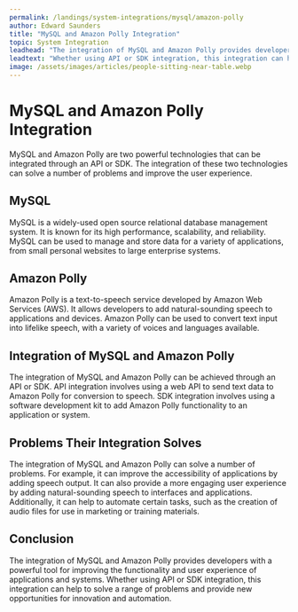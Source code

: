 ```yaml
---
permalink: /landings/system-integrations/mysql/amazon-polly
author: Edward Saunders
title: "MySQL and Amazon Polly Integration"
topic: System Integration
leadhead: "The integration of MySQL and Amazon Polly provides developers with a powerful tool for improving the functionality and user experience of applications and systems"
leadtext: "Whether using API or SDK integration, this integration can help to solve a range of problems and provide new opportunities for innovation and automation."
image: /assets/images/articles/people-sitting-near-table.webp
---
```

<div class="arttext">    <h1>MySQL and Amazon Polly Integration</h1>
    <p>MySQL and Amazon Polly are two powerful technologies that can be integrated through an API or SDK. The integration of these two technologies can solve a number of problems and improve the user experience.</p>
    <h2>MySQL</h2>
    <p>MySQL is a widely-used open source relational database management system. It is known for its high performance, scalability, and reliability. MySQL can be used to manage and store data for a variety of applications, from small personal websites to large enterprise systems.</p>
    <h2>Amazon Polly</h2>
    <p>Amazon Polly is a text-to-speech service developed by Amazon Web Services (AWS). It allows developers to add natural-sounding speech to applications and devices. Amazon Polly can be used to convert text input into lifelike speech, with a variety of voices and languages available.</p>
    <h2>Integration of MySQL and Amazon Polly</h2>
    <p>The integration of MySQL and Amazon Polly can be achieved through an API or SDK. API integration involves using a web API to send text data to Amazon Polly for conversion to speech. SDK integration involves using a software development kit to add Amazon Polly functionality to an application or system.</p>
    <h2>Problems Their Integration Solves</h2>
    <p>The integration of MySQL and Amazon Polly can solve a number of problems. For example, it can improve the accessibility of applications by adding speech output. It can also provide a more engaging user experience by adding natural-sounding speech to interfaces and applications. Additionally, it can help to automate certain tasks, such as the creation of audio files for use in marketing or training materials.</p>
    <h2>Conclusion</h2>
    <p>The integration of MySQL and Amazon Polly provides developers with a powerful tool for improving the functionality and user experience of applications and systems. Whether using API or SDK integration, this integration can help to solve a range of problems and provide new opportunities for innovation and automation.</p>
</div>